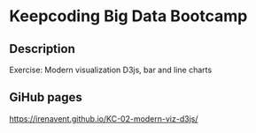 # Keepcoding Big Data Bootcamp

## Description

Exercise: Modern visualization D3js, bar and line charts

## GiHub pages

https://irenavent.github.io/KC-02-modern-viz-d3js/
